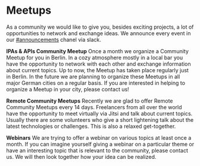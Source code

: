 # Meetups

As a community we would like to give you, besides exciting projects, a lot of opportunities to network and exchange ideas. We announce every event in our [#announcements](https://uplink.tech/slack/announcements) chanel via slack.

**IPAs & APIs Community Meetup**
Once a month we organize a Community Meetup for you in Berlin. In a cozy atmosphere mostly in a local bar you have the opportunity to network with each other and exchange information about current topics. Up to now, the Meetup has taken place regularly just in Berlin. In the future we are planning to organize these Meetups in all major German cities on a regular basis.
If you are interested in helping to organize a Meetup in your city, please contact us!

**Remote Community Meetups**
Recently we are glad to offer Remote Community Meetups every 14 days. Freelancers from all over the world have the opportunity to meet virtually via Jitsi and talk about current topics. Usually there are some volunteers who give a short lightening talk about the latest technologies or challenges. This is also a relaxed get-together.

**Webinars**
We are trying to offer a webinar on various topics at least once a month. If you can imagine yourself giving a webinar on a particular theme or have an interesting topic that is relevant to the community, please contact us. We will then look together how your idea can be realized.
